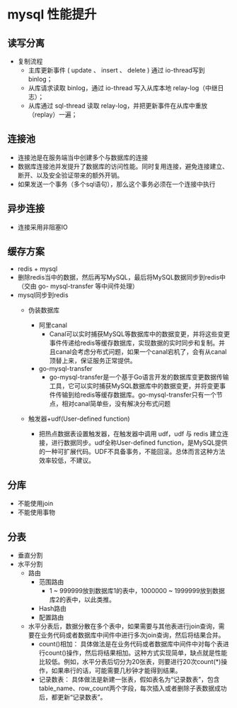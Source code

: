 # mysql 性能提升

## 读写分离
+ 复制流程
    + 主库更新事件 ( update 、 insert 、 delete ) 通过 io-thread写到 binlog；
    + 从库请求读取 binlog，通过 io-thread 写入从库本地 relay-log（中继日志）；
    + 从库通过 sql-thread 读取 relay-log，并把更新事件在从库中重放（replay）一遍；

## 连接池
+ 连接池是在服务端当中创建多个与数据库的连接
+ 数据库连接池并发提升了数据库的访问性能。同时复用连接，避免连接建立、断开、以及安全验证带来的额外开销。
+ 如果发送一个事务（多个sql语句），那么这个事务必须在一个连接中执行

## 异步连接
+ 连接采用非阻塞IO

## 缓存方案
+ redis + mysql
+ 删除redis当中的数据，然后再写MySQL，最后将MySQL数据同步到redis中（交由 go- mysql-transfer 等中间件处理）
+ mysql同步到redis
    + 伪装数据库
        + 阿里canal
            + Canal可以实时捕获MySQL等数据库中的数据变更，并将这些变更事件传递给redis等缓存数据库，实现数据的实时同步和复制。并且canal会考虑分布式问题，如果一个canal宕机了，会有从canal顶替上来，保证服务正常提供。
        + go-mysql-transfer
            + go-mysql-transfer是一个基于Go语言开发的数据库变更数据传输工具，它可以实时捕获MySQL数据库中的数据变更，并将变更事件传输到给redis等缓存数据库。go-mysql-transfer只有一个节点，相对canal简单些，没有解决分布式问题

    + 触发器+udf(User-defined function)
        + 把热点数据表设置触发器，在触发器中调用 udf，udf 与 redis 建立连接，进行数据同步。udf全称User-defined function，是MySQL提供的一种可扩展代码。UDF不具备事务，不能回滚。总体而言这种方法效率较低，不建议。


## 分库
+ 不能使用join
+ 不能使用事物


## 分表
+ 垂直分割
+ 水平分割
    + 路由
        + 范围路由
            + 1 ~ 999999放到数据库1的表中，1000000 ~ 1999999放到数据库2的表中，以此类推。
        + Hash路由
        + 配置路由
    + 水平分表后，数据分散在多个表中，如果需要与其他表进行join查询，需要在业务代码或者数据库中间件中进行多次join查询，然后将结果合并。
        + count()相加： 具体做法是在业务代码或者数据库中间件中对每个表进行count()操作，然后将结果相加。这种方式实现简单，缺点就是性能比较低。例如，水平分表后切分为20张表，则要进行20次count(*)操作，如果串行的话，可能需要几秒钟才能得到结果。
        + 记录数表： 具体做法是新建一张表，假如表名为“记录数表”，包含table_name、row_count两个字段，每次插入或者删除子表数据成功后，都更新“记录数表”。

